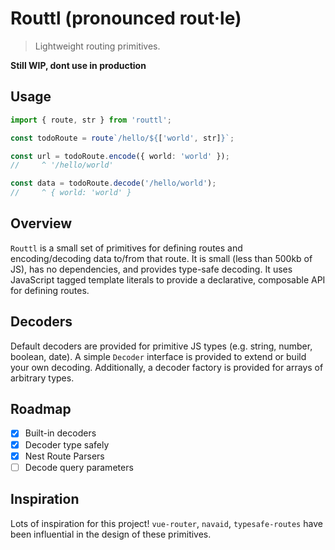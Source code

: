 # Routtl (pronounced rout·le)

> Lightweight routing primitives.

**Still WIP, dont use in production**

## Usage

```ts
import { route, str } from 'routtl';

const todoRoute = route`/hello/${['world', str]}`;

const url = todoRoute.encode({ world: 'world' });
//     ^ '/hello/world'

const data = todoRoute.decode('/hello/world');
//     ^ { world: 'world' }
```

## Overview

`Routtl` is a small set of primitives for defining routes and encoding/decoding data to/from that route. It is small (less than 500kb of JS), has no dependencies, and provides type-safe decoding. It uses JavaScript tagged template literals to provide a declarative, composable API for defining routes.

## Decoders

Default decoders are provided for primitive JS types (e.g. string, number, boolean, date). A simple `Decoder` interface is provided to extend or build your own decoding. Additionally, a decoder factory is provided for arrays of arbitrary types.

## Roadmap

- [x] Built-in decoders
- [x] Decoder type safely
- [x] Nest Route Parsers
- [ ] Decode query parameters

## Inspiration

Lots of inspiration for this project! `vue-router`, `navaid`, `typesafe-routes` have been influential in the design of these primitives.
